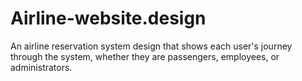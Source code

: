 # Airline-website.design
An airline reservation system design that shows each user's journey through the system, whether they are passengers, employees, or administrators.
